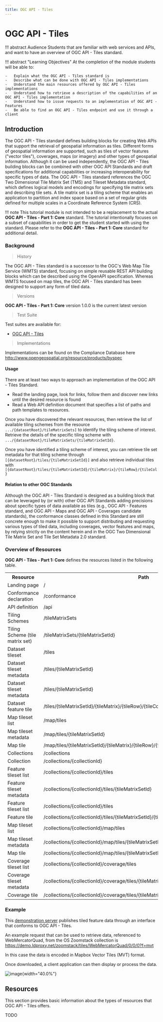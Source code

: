 ```yaml
---
title: OGC API - Tiles
---
```


# OGC API - Tiles

!!! abstract Audience
    Students that are familiar with web services and APIs, and want to have
    an overview of OGC API - Tiles standard.

!!! abstract "Learning Objectives"
    At the completion of the module students will be able to:

    -   Explain what the OGC API - Tiles standard is
    -   Describe what can be done with OGC API - Tiles implementations
    -   Understand the main resources offered by OGC API - Tiles implementations
    -   Understand how to retrieve a description of the capabilities of an OGC API - Tiles implementation
    -   Understand how to issue requests to an implementation of OGC API - Features
    -   Be able to find an OGC API - Tiles endpoint and use it through a client

## Introduction

The OGC API - Tiles standard defines building blocks for creating Web
APIs that support the retrieval of geospatial information as tiles.
Different forms of geospatial information are supported, such as tiles
of vector features ("vector tiles"), coverages, maps (or imagery) and
other types of geospatial information. Although it can be used
independently, the OGC API - Tiles building blocks can be combined
with other OGC API Standards and draft specifications for additional
capabilities or increasing interoperability for specific types of data.
The OGC API - Tiles standard references the OGC Two Dimensional Tile
Matrix Set (TMS) and Tileset Metadata standard, which defines logical
models and encodings for specifying tile matrix sets and describing tile
sets. A tile matrix set is a tiling scheme that enables an application
to partition and index space based on a set of regular grids defined for
multiple scales in a Coordinate Reference System (CRS).

!!! note
    This tutorial module is not intended to be a replacement to the actual
    **OGC API - Tiles - Part 1: Core** standard. The tutorial intentionally
    focuses on a subset of capabilities in order to get the student started
    with using the standard. Please refer to the **OGC API - Tiles - Part 1:
    Core** standard for additional detail.


### Background

>  History

  The OGC API - Tiles standard is a successor to the OGC's Web Map
  Tile Service (WMTS) standard, focusing on simple reusable REST API
  building blocks which can be described using the OpenAPI
  specification. Whereas WMTS focused on map tiles, the OGC API -
  Tiles standard has been designed to support any form of tiled data.

>  Versions

  **OGC API - Tiles - Part 1: Core** version 1.0.0 is the current latest version

>  Test Suite

  Test suites are available for:

  -   [OGC API - Tiles](https://github.com/opengeospatial/ets-ogcapi-tiles10)

>  Implementations

  Implementations can be found on the Compliance Database here <http://www.opengeospatial.org/resource/products/byspec>

#### Usage

There are at least two ways to approach an implementation of the OGC
API - Tiles Standard.

-   Read the landing page, look for links, follow them and discover new
    links until the desired resource is found
-   Read a Web API definition document that specifies a list of paths
    and path templates to resources.

Once you have discovered the relevant resources, then retrieve the list
of available tiling schemes from the resource
```.../{datasetRoot}/tileMatrixSets]``` to identify the tiling
scheme of interest. Retrieve the details of the specific tiling scheme
with ```.../{datasetRoot}/tileMatrixSets/{tileMatrixSetId}```.

Once you have identified a tiling scheme of interest, you can retrieve
tile set metadata for that tiling scheme through
```[{datasetRoot}/tiles/{tileMatrixSetId}]``` and also retrieve
individual tiles with
```[{datasetRoot}/tiles/{tileMatrixSetId}/{tileMatrix}/{tileRow}/{tileCol}```

#### Relation to other OGC Standards

Although the OGC API - Tiles Standard is designed as a building block
that can be leveraged by (or with) other OGC API Standards adding
precisions about specific types of data available as tiles (e.g., OGC
API - Features standard, and OGC API - Maps and OGC API -
Coverages candidate standards), the conformance classes defined in this
Standard are still concrete enough to make it possible to support
distributing and requesting various types of tiled data, including
coverages, vector features and maps, by relying strictly on the content
herein and in the OGC Two Dimensional Tile Matrix Set and Tile Set
Metadata 2.0 standard.

### Overview of Resources

**OGC API - Tiles - Part 1: Core** defines the resources listed in the
following table.


<table>
  <tr>
    <th>Resource</th>
    <th>Path</th>
  </tr>
  <tr>
    <td>Landing page</td>
    <td>/</td>
  </tr>
  <tr>
    <td>Conformance declaration</td>
    <td>/conformance</td>
  <tr>
  </tr>
    <td>API definition</td>
    <td>/api</td>
  </tr>
  <tr>
    <td>Tiling Schemes</td>
    <td>/tileMatrixSets</td>
  </tr>
  <tr>
    <td>Tiling Scheme (tile matrix set)</td>
    <td>/tileMatrixSets/{tileMatrixSetId}</td>
  </tr>
  <tr>
    <td>Dataset tileset</td>
    <td>/tiles</td>
  </tr>
  <tr>
    <td>Dataset tileset metadata</td>
    <td>/tiles/{tileMatrixSetId}</td>
  </tr>
  <tr>
    <td>Dataset tileset metadata</td>
    <td>/tiles/{tileMatrixSetId}</td>
  </tr>
  <tr>
    <td>Dataset feature tile</td>
    <td>/tiles/{tileMatrixSetId}/{tileMatrix}/{tileRow}/{tileCol}</td>
  </tr>
  <tr>
    <td>Map tileset list</td>
    <td>/map/tiles</td>
  </tr>
  <tr>
    <td>Map tileset metadata</td>
    <td>/map/tiles/{tileMatrixSetId}</td>
  </tr>
  <tr>
    <td>Map tile</td>
    <td>/map/tiles/{tileMatrixSetId}/{tileMatrix}/{tileRow}/{tileCol}</td>
  </tr>
  <tr>
    <td>Collections</td>
    <td>/collections </td>
  </tr>
  <tr>
    <td>Collection</td>
    <td>/collections/{collectionId}</td>
  </tr>
  <tr>
    <td>Feature tileset list</td>
    <td>/collections/{collectionId}/tiles</td>
  </tr>
  <tr>
    <td>Feature tileset metadata</td>
    <td>/collections/{collectionId}/tiles/{tileMatrixSetId}</td>
  </tr>
  <tr>
    <td>Feature tileset list</td>
    <td>/collections/{collectionId}/tiles</td>
  </tr>
  <tr>
    <td>Feature tile</td>
    <td>/collections/{collectionId}/tiles/{tileMatrixSetId}/{tileMatrix}/{tileRow}/{tileCol}</td>
  </tr>

  <tr>
    <td>Map tileset list</td>
    <td>/collections/{collectionId}/map/tiles</td>
  </tr>
  <tr>
    <td>Map tileset metadata</td>
    <td>/collections/{collectionId}/map/tiles/{tileMatrixSetId}</td>
  </tr>
  <tr>
    <td>Map tile</td>
    <td>/collections/{collectionId}/map/tiles/{tileMatrixSetId}/{tileMatrix}/{tileRow}/{tileCol}</td>
  </tr>
  <tr>
    <td>Coverage tileset list</td>
    <td>/collections/{collectionId}/coverage/tiles</td>
  </tr>
  <tr>
    <td>Coverage tileset metadata</td>
    <td>/collections/{collectionId}/coverage/tiles/{tileMatrixSetId}</td>
  </tr>
  <tr>
    <td>Coverage tile</td>
    <td>/collections/{collectionId}/coverage/tiles/{tileMatrixSetId}/{tileMatrix}/{tileRow}/{tileCol}</td>
  </tr>
</table>

### Example

This [demonstration server](https://demo.ldproxy.net/zoomstack/)
publishes tiled feature data through an interface that conforms to OGC
API - Tiles.

An example request that can be used to retrieve data, referenced to
WebMercatorQuad, from the OS Zoomstack collection is
<https://demo.ldproxy.net/zoomstack/tiles/WebMercatorQuad/0/0/0?f=mvt>

In this case the data is encoded in Mapbox Vector Tiles (MVT) format.

Once downloaded, a client application can then display or process the
data.

![image](../../assets/images/mvt_example.png){width="40.0%"}

## Resources

This section provides basic information about the types of resources
that OGC API - Tiles offers.

TODO